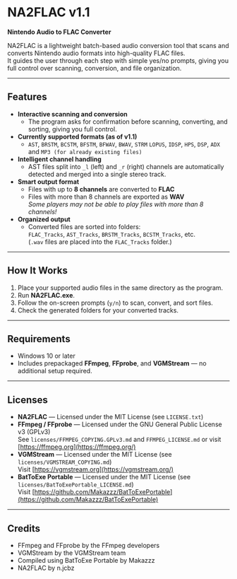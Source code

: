# NA2FLAC v1.1
**Nintendo Audio to FLAC Converter**

NA2FLAC is a lightweight batch-based audio conversion tool that scans and converts Nintendo audio formats into high-quality FLAC files.  
It guides the user through each step with simple yes/no prompts, giving you full control over scanning, conversion, and file organization.

---

## Features
- **Interactive scanning and conversion**  
  - The program asks for confirmation before scanning, converting, and sorting, giving you full control.
- **Currently supported formats (as of v1.1)**  
  - `AST`, `BRSTM`, `BCSTM`, `BFSTM`, `BFWAV`, `BWAV`, `STRM` `LOPUS`, `IDSP`, `HPS`, `DSP`, `ADX` and `MP3 (for already existing files)`
- **Intelligent channel handling**  
  - AST files split into `_l` (left) and `_r` (right) channels are automatically detected and merged into a single stereo track.
- **Smart output format**  
  - Files with up to **8 channels** are converted to **FLAC**  
  - Files with more than 8 channels are exported as **WAV**                                                                                             
    *Some players may not be able to play files with more than 8 channels!*
- **Organized output**  
  - Converted files are sorted into folders:  
    `FLAC_Tracks`, `AST_Tracks`, `BRSTM_Tracks`, `BCSTM_Tracks`, etc.  
    (`.wav` files are placed into the `FLAC_Tracks` folder.)

---

## How It Works
1. Place your supported audio files in the same directory as the program.  
2. Run **NA2FLAC.exe**.  
3. Follow the on-screen prompts (`y/n`) to scan, convert, and sort files.  
4. Check the generated folders for your converted tracks.

---

## Requirements
- Windows 10 or later  
- Includes prepackaged **FFmpeg**, **FFprobe**, and **VGMStream** — no additional setup required.

---

## Licenses
- **NA2FLAC** — Licensed under the MIT License (see `LICENSE.txt`)
- **FFmpeg / FFprobe** — Licensed under the GNU General Public License v3 (GPLv3)  
  See `licenses/FFMPEG_COPYING.GPLv3.md` and `FFMPEG_LICENSE.md` or visit [https://ffmpeg.org](https://ffmpeg.org/)
- **VGMStream** — Licensed under the MIT License (see `licenses/VGMSTREAM_COPYING.md`)  
  Visit [https://vgmstream.org](https://vgmstream.org/)
- **BatToExe Portable** — Licensed under the MIT License (see `licenses/BatToExePortable_LICENSE.md`)                                                                                                 
  Visit [https://github.com/Makazzz/BatToExePortable](https://github.com/Makazzz/BatToExePortable)

---

## Credits
- FFmpeg and FFprobe by the FFmpeg developers  
- VGMStream by the VGMStream team
- Compiled using BatToExe Portable by Makazzz
- NA2FLAC by n.jcbz

